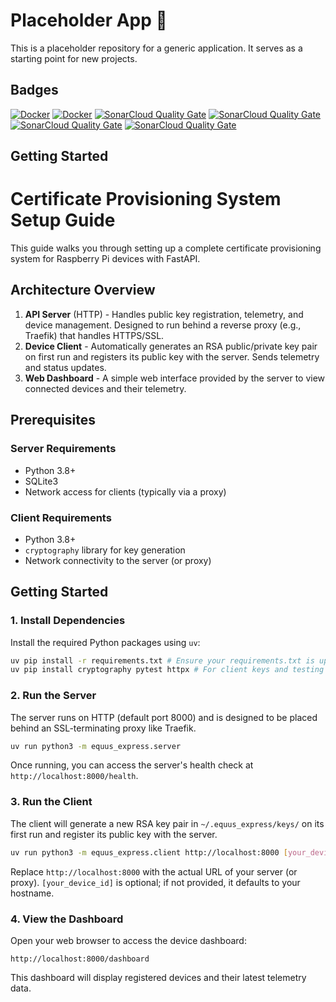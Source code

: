 # Placeholder App 🐎

This is a placeholder repository for a generic application. It serves as a starting point for new projects.

## Badges

[![Docker](https://github.com/jvishnefske/equusExpress/actions/workflows/docker-publish.yml/badge.svg)](https://github.com/jvishnefske/equusExpress/actions/workflows/docker-publish.yml)
[![Docker](https://github.com/jvishnefske/equusExpress/actions/workflows/build.yml/badge.svg)](https://github.com/jvishnefske/equusExpress/actions/workflows/build.yml)
[![SonarCloud Quality Gate](https://sonarcloud.io/api/project_badges/measure?project=jvishnefske_equusExpress&metric=coverage)](https://sonarcloud.io/component_measures?id=jvishnefske_equusExpress&metric=coverage)
[![SonarCloud Quality Gate](https://sonarcloud.io/api/project_badges/measure?project=jvishnefske_equusExpress&metric=security_rating)](https://sonarcloud.io/component_measures?metric=Security&id=jvishnefske_equusExpress)
[![SonarCloud Quality Gate](https://sonarcloud.io/api/project_badges/measure?project=jvishnefske_equusExpress&metric=ncloc)](https://sonarcloud.io/dashboard?id=jvishnefske_equusExpress)
[![SonarCloud Quality Gate](https://sonarcloud.io/api/project_badges/measure?project=jvishnefske_equusExpress&metric=vulnerabilities)](https://sonarcloud.io/dashboard?id=jvishnefske_equusExpress)


## Getting Started

# Certificate Provisioning System Setup Guide

This guide walks you through setting up a complete certificate provisioning system for Raspberry Pi devices with FastAPI.

## Architecture Overview

1.  **API Server** (HTTP) - Handles public key registration, telemetry, and device management. Designed to run behind a reverse proxy (e.g., Traefik) that handles HTTPS/SSL.
2.  **Device Client** - Automatically generates an RSA public/private key pair on first run and registers its public key with the server. Sends telemetry and status updates.
3.  **Web Dashboard** - A simple web interface provided by the server to view connected devices and their telemetry.

## Prerequisites

### Server Requirements
-   Python 3.8+
-   SQLite3
-   Network access for clients (typically via a proxy)

### Client Requirements
-   Python 3.8+
-   `cryptography` library for key generation
-   Network connectivity to the server (or proxy)

## Getting Started

### 1. Install Dependencies

Install the required Python packages using `uv`:

```bash
uv pip install -r requirements.txt # Ensure your requirements.txt is up-to-date
uv pip install cryptography pytest httpx # For client keys and testing
```

### 2. Run the Server

The server runs on HTTP (default port 8000) and is designed to be placed behind an SSL-terminating proxy like Traefik.

```bash
uv run python3 -m equus_express.server
```

Once running, you can access the server's health check at `http://localhost:8000/health`.

### 3. Run the Client

The client will generate a new RSA key pair in `~/.equus_express/keys/` on its first run and register its public key with the server.

```bash
uv run python3 -m equus_express.client http://localhost:8000 [your_device_id]
```
Replace `http://localhost:8000` with the actual URL of your server (or proxy). `[your_device_id]` is optional; if not provided, it defaults to your hostname.

### 4. View the Dashboard

Open your web browser to access the device dashboard:

```
http://localhost:8000/dashboard
```

This dashboard will display registered devices and their latest telemetry data.
